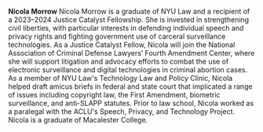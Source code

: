 **Nicola Morrow** Nicola Morrow is a graduate of NYU Law and a recipient of a 2023–2024 Justice Catalyst Fellowship. She is invested in strengthening civil liberties, with particular interests in defending individual speech and privacy rights and fighting government use of carceral surveillance technologies. As a Justice Catalyst Fellow, Nicola will join the National Association of Criminal Defense Lawyers’ Fourth Amendment Center, where she will support litigation and advocacy efforts to combat the use of electronic surveillance and digital technologies in criminal abortion cases. As a member of NYU Law's Technology Law and Policy Clinic, Nicola helped draft amicus briefs in federal and state court that implicated a range of issues including copyright law, the First Amendment, biometric surveillance, and anti-SLAPP statutes. Prior to law school, Nicola worked as a paralegal with the ACLU's Speech, Privacy, and Technology Project. Nicola is a graduate of Macalester College.